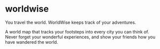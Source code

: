 # worldwise

You travel the world.
WorldWise keeps track of your adventures.

A world map that tracks your footsteps into every city you can think of. Never forget your wonderful experiences, and show your friends how you have wandered the world.
